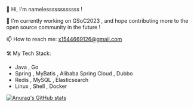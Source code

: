 👋 Hi, I'm namelessssssssssss !



🔭 I'm currently working on GSoC2023 , and hope contributing more to the open source community in the future !



📫 How to reach me: x1544669126@gmail.com



🛠️ My Tech Stack:

- Java , Go
- Spring , MyBatis , Alibaba Spring Cloud , Dubbo
- Redis , MySQL , Elasticsearch
- Linux , Shell , Docker

[![Anurag's GitHub stats](https://github-readme-stats.vercel.app/api?username=namelessssssssssss)](https://github.com/anuraghazra/github-readme-stats)